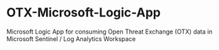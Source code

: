 # OTX-Microsoft-Logic-App
Microsoft Logic App for consuming Open Threat Exchange (OTX) data in Microsoft Sentinel / Log Analytics Workspace
